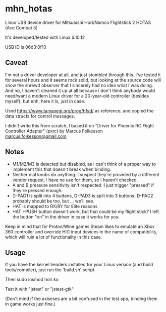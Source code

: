 # mhn_hotas
Linux USB device driver for Mitsubishi Hori/Namco Flightstick 2 HOTAS (Ace Combat 5)

It's developed/tested with Linux 6.10.12

USB ID is 06d3:0f10

## Caveat

I'm not a driver developer at all, and just stumbled through this. I've tested it for several hours and it seems rock solid, but looking at the source code will show the shrewd observer that I sincerely had no idea what I was doing. And no, I haven't cleaned it up at all because I don't think anybody would need/want a modern Linux driver for a 20-year-old controller (besides myself), but enh, here it is, just in case.

Used https://www.tamanegi.org/prog/hfsd/ as reference, and copied the data structs for control messages.

I didn't write this from scratch, I based it on "Driver for Phoenix RC Flight Controller Adapter" (pxrc) by Marcus Folkesson <marcus.folkesson@gmail.com>

## Notes

* M1/M2/M3 is detected but disabled, as I can't think of a proper way to implement this that doesn't break when binding.
* Neither dial knobs do anything. I suspect they're provided by a different vendor request. I have no use for them, so I haven't checked.
* A and B pressure sensitivity isn't respected. I just trigger "pressed" if they're pressed enough.
* D-PAD1 is split into 4 buttons, D-PAD3 is split into 3 buttons. D-PAD2 probably should be too, but ... we'll see.
* HAT is mapped to RX/RY for Elite reasons.
* HAT +PUSH button doesn't work, but that could be my flight stick? I left the button "on" in the driver in case it works for you.

Keep in mind that for Proton/Wine games Steam likes to emulate an Xbox 360 controller and override HID input devices in the name of compatibility, which will ruin a lot of functionality in this case.

## Usage

If you have the kernel headers installed for your Linux version (and build tools/compiler), just run the 'build.sh' script.

Then sudo insmod hori.ko

Test it with "jstest" or "jstest-gtk"

(Don't mind if the axiseses are a bit confused in the test app, binding them in game works just fine.)



